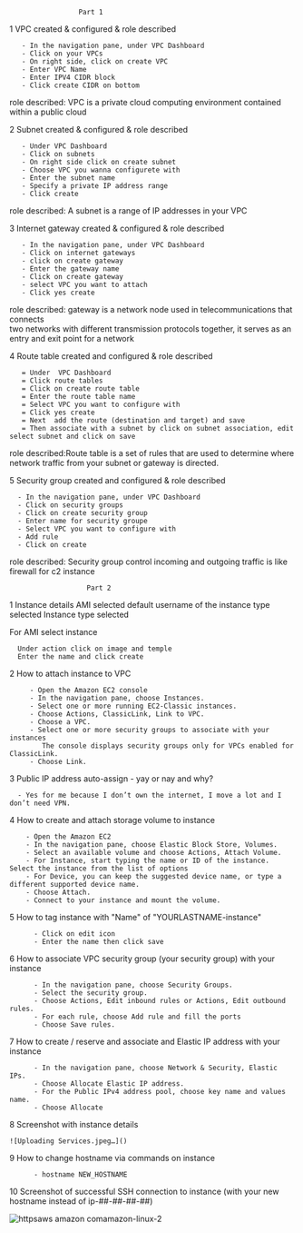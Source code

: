                      Part 1
                     
1 VPC created & configured & role described

       - In the navigation pane, under VPC Dashboard
       - Click on your VPCs 
       - On right side, click on create VPC 
       - Enter VPC Name 
       - Enter IPV4 CIDR block
       - Click create CIDR on bottom 
 role described: VPC  is a private cloud computing environment contained within a public cloud 
       
        
2 Subnet created & configured & role described

       - Under VPC Dashboard
       - Click on subnets
       - On right side click on create subnet
       - Choose VPC you wanna configurete with 
       - Enter the subnet name 
       - Specify a private IP address range
       - Click create
  role described: A subnet is a range of IP addresses in your VPC

        
3 Internet gateway created & configured & role described

       - In the navigation pane, under VPC Dashboard
       - Click on internet gateways 
       - click on create gateway 
       - Enter the gateway name
       - Click on create gateway
       - select VPC you want to attach 
       - Click yes create
       
  role described: gateway is a network node used in telecommunications that connects  
  two networks with different transmission protocols together, it serves as an entry 
  and exit point for a network
        
4 Route table created and configured & role described

       = Under  VPC Dashboard
       = Click route tables
       = Click on create route table
       = Enter the route table name
       = Select VPC you want to configure with
       = Click yes create
       = Next  add the route (destination and target) and save 
       = Then associate with a subnet by click on subnet association, edit select subnet and click on save  
   role described:Route table is a set of rules that are used to determine 
   where network traffic from your subnet or gateway is directed.

        
5 Security group created and configured & role described

      - In the navigation pane, under VPC Dashboard
      - Click on security groups
      - Click on create security group
      - Enter name for security groupe
      - Select VPC you want to configure with
      - Add rule 
      - Click on create
 role described: Security group control incoming and outgoing traffic is like firewall for c2 instance

                       Part 2
  
1 Instance details
  AMI selected
  default username of the instance type selected
    Instance type selected
    
  For AMI select instance
  
      Under action click on image and temple
      Enter the name and click create
      
2 How to attach instance to VPC

         - Open the Amazon EC2 console
         - In the navigation pane, choose Instances.
         - Select one or more running EC2-Classic instances.
         - Choose Actions, ClassicLink, Link to VPC.
         - Choose a VPC.
         - Select one or more security groups to associate with your instances 
            The console displays security groups only for VPCs enabled for ClassicLink.
         - Choose Link.
 
3 Public IP address auto-assign - yay or nay and why?

      - Yes for me because I don’t own the internet, I move a lot and I don’t need VPN. 
      
4 How to create and attach storage volume to instance

        - Open the Amazon EC2 
        - In the navigation pane, choose Elastic Block Store, Volumes.
        - Select an available volume and choose Actions, Attach Volume.
        - For Instance, start typing the name or ID of the instance. Select the instance from the list of options 
        - For Device, you can keep the suggested device name, or type a different supported device name. 
        - Choose Attach.
        - Connect to your instance and mount the volume. 
 
5 How to tag instance with "Name" of "YOURLASTNAME-instance"

          - Click on edit icon
          - Enter the name then click save
          
6 How to associate VPC security group (your security group) with your instance

          - In the navigation pane, choose Security Groups.
          - Select the security group.
          - Choose Actions, Edit inbound rules or Actions, Edit outbound rules.
          - For each rule, choose Add rule and fill the ports
          - Choose Save rules.
 
7 How to create / reserve and associate and Elastic IP address with your instance

          - In the navigation pane, choose Network & Security, Elastic IPs.
          - Choose Allocate Elastic IP address.
          - For the Public IPv4 address pool, choose key name and values name.
          - Choose Allocate

8 Screenshot with instance details

    ![Uploading Services.jpeg…]()


9 How to change hostname via commands on instance

          - hostname NEW_HOSTNAME
          
10 Screenshot of successful SSH connection to instance (with your new hostname instead of ip-##-##-##-##)

  ![httpsaws amazon comamazon-linux-2](https://user-images.githubusercontent.com/77375881/137005422-2ff53972-b760-4475-919a-bc5942f00958.jpeg)

